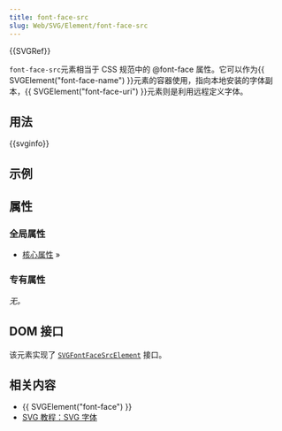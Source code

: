 ```yaml
---
title: font-face-src
slug: Web/SVG/Element/font-face-src
---
```


{{SVGRef}}

`font-face-src`元素相当于 CSS 规范中的 @font-face 属性。它可以作为{{ SVGElement("font-face-name") }}元素的容器使用，指向本地安装的字体副本，{{ SVGElement("font-face-uri") }}元素则是利用远程定义字体。

## 用法

{{svginfo}}

## 示例

## 属性

### 全局属性

- [核心属性](/zh-CN/SVG/Attribute#Core) »

### 专有属性

_无。_

## DOM 接口

该元素实现了 [`SVGFontFaceSrcElement`](/zh-CN/DOM/SVGFontFaceSrcElement) 接口。

## 相关内容

- {{ SVGElement("font-face") }}
- [SVG 教程：SVG 字体](/zh-CN/SVG/Tutorial/SVG_fonts)
